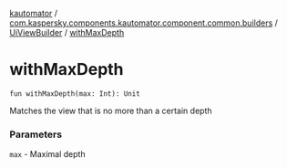 [kautomator](../../index.md) / [com.kaspersky.components.kautomator.component.common.builders](../index.md) / [UiViewBuilder](index.md) / [withMaxDepth](./with-max-depth.md)

# withMaxDepth

`fun withMaxDepth(max: Int): Unit`

Matches the view that is no more than a certain depth

### Parameters

`max` - Maximal depth